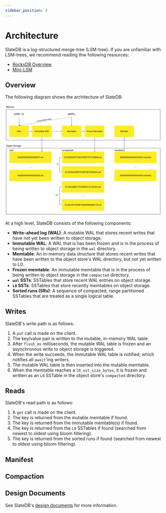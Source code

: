 ```yaml
---
sidebar_position: 4
---
```


# Architecture

SlateDB is a log-structured merge-tree (LSM-tree). If you are unfamiliar with LSM-trees, we recommend reading thw following resources:

* [RocksDB Overview](https://github.com/facebook/rocksdb/wiki/RocksDB-Overview)
* [Mini-LSM](https://skyzh.github.io/mini-lsm/)

## Overview

The following diagram shows the architecture of SlateDB:

![Example banner](/img/architecture.png)

At a high level, SlateDB consists of the following components:

* **Write-ahead log (WAL)**: A mutable WAL that stores recent writes that have not yet been written to object storage.
* **Immutable WAL**: A WAL that is has been frozen and is in the process of being written to object storage in the `wal` directory.
* **Memtable**: An in-memory data structure that stores recent writes that have been written to the object store's WAL directory, but not yet written to L0.
* **Frozen memtable**: An immutable memtable that is in the process of being written to object storage in the `compacted` directory.
* **`wal` SSTs**: SSTables that store recent WAL entries on object storage.
* **`L0` SSTs**: SSTables that store recently memtables on object storage.
* **Sorted runs (SRs)**: A sequence of compacted, range partitioned SSTables that are treated as a single logical table.

## Writes

SlateDB's write path is as follows:

1. A `put` call is made on the client.
2. The key/value pair is written to the mutable, in-memory WAL table.
3. After `flush_ms` milliseconds, the mutable WAL table is frozen and an asynchronous write to object storage is triggered.
4. When the write succeeds, the immutable WAL table is notified, which notifies all `await`'ing writers.
5. The mutable WAL table is then inserted into the mutable memtable.
6. When the memtable reaches a `l0_sst_size_bytes`, it is frozen and written as an `L0` SSTable in the object store's `compacted` directory.

## Reads

SlateDB's read path is as follows:

1. A `get` call is made on the client.
2. The key is returned from the mutable memtable if found.
3. The key is returned from the immutable memtable(s) if found.
4. The key is returned from the `L0` SSTables if found (searched from newest to oldest using bloom filtering).
5. The key is returned from the sorted runs if found (searched from newest to oldest using bloom filtering).

## Manifest

## Compaction

## Design Documents

See SlateDB's [design documents](https://github.com/slatedb/slatedb/tree/main/docs) for more information.